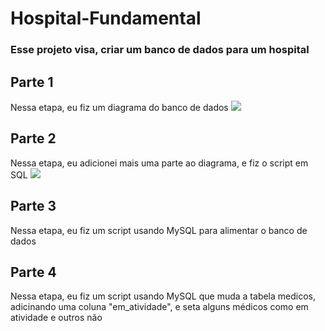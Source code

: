 # Hospital-Fundamental
### Esse projeto visa, criar um banco de dados para um hospital
## Parte 1
Nessa etapa, eu fiz um diagrama do banco de dados
<img src="https://i.postimg.cc/dthNxgjj/Diagrama-Hospital.png"/>

## Parte 2
Nessa etapa, eu adicionei mais uma parte ao diagrama, e fiz o script em SQL
<img src="https://i.postimg.cc/nr4DwgVK/Hospital-Diagram2.png"/>

## Parte 3
Nessa etapa, eu fiz um script usando MySQL para alimentar o banco de dados

## Parte 4
Nessa etapa, eu fiz um script usando MySQL que muda a tabela medicos, adicinando uma coluna "em_atividade", e seta alguns médicos como em atividade e outros não
